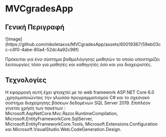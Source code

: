 # MVCgradesApp
<h2>Γενική Περιγραφή</h2>
![image](https://github.com/nikoletaxvs/MVCgradesApp/assets/60019367/59eb03cc-c4f0-4abe-80a4-52dc4a92c98f)

<p>Πρόκειται για ένα σύστημα βαθμολόγησης μαθητών το οποίο υποστηρίζει λειτουργίες τόσο για μαθητές και καθηγητές όσο και για διαχειριστές.</p>

<h2>Τεχνολογίες</h2>

<p>Η εφαρμογή αυτή έχει φτιαχτεί με το web framework ASP.NET Core 6.0 ,χρησιμοποιώντας την γλώσσα προγραμματισμού C# και το σχεσιακό σύστημα διαχείρησης βάσεων δεδομένων SQL Server 2019. Επιπλέον γίνεται χρήση των πακέτων : Microsoft.AspNetCore.Mvc.Razor.RuntimeCompilation, Microsoft.EntityFrameworkCore.SqlServer, Microsoft.EntityFrameworkCore.Tools, Microsoft.Extensions.Configuration και Microsoft.VisualStudio.Web.CodeGeneration.Design.</p>
